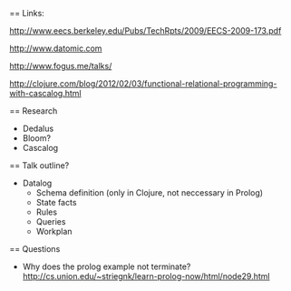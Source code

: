 == Links:

http://www.eecs.berkeley.edu/Pubs/TechRpts/2009/EECS-2009-173.pdf

http://www.datomic.com

http://www.fogus.me/talks/

http://clojure.com/blog/2012/02/03/functional-relational-programming-with-cascalog.html

== Research

* Dedalus
* Bloom?
* Cascalog

== Talk outline?

* Datalog
  * Schema definition (only in Clojure, not neccessary in Prolog)
  * State facts
  * Rules
  * Queries
  * Workplan
 
== Questions

* Why does the prolog example not terminate?
  http://cs.union.edu/~striegnk/learn-prolog-now/html/node29.html
